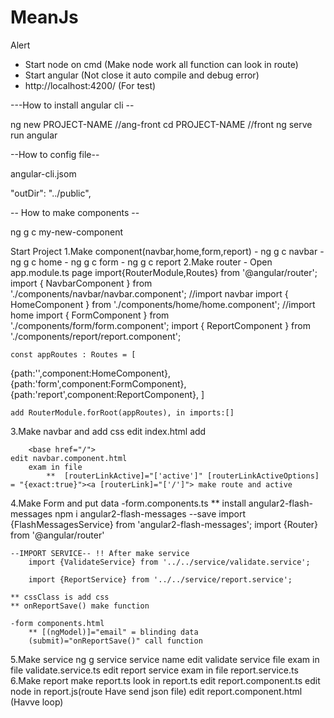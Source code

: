 # MeanJs

Alert
- Start node on cmd (Make node work all function can look in route)
- Start angular (Not close it auto compile and debug error)
- http://localhost:4200/ (For test)

---How to install angular cli --

ng new PROJECT-NAME //ang-front
cd PROJECT-NAME //front
ng serve run angular

--How to config file--

angular-cli.jsom
 
 "outDir": "../public",

-- How to make components --

ng g c my-new-component

Start Project
1.Make component(navbar,home,form,report)
	- ng g c navbar
	- ng g c home
	- ng g c form
	- ng g c report
2.Make router 
	- Open app.module.ts page
	import{RouterModule,Routes} from '@angular/router';
	import { NavbarComponent } from './components/navbar/navbar.component'; //import navbar
	import { HomeComponent } from './components/home/home.component'; //import home
	import { FormComponent } from './components/form/form.component';
	import { ReportComponent } from './components/report/report.component';

	const appRoutes : Routes = [
  {path:'',component:HomeComponent},
  {path:'form',component:FormComponent},
  {path:'report',component:ReportComponent},
]
	
	add RouterModule.forRoot(appRoutes), in imports:[]
3.Make navbar and add css
	edit index.html
	add
		<link rel="stylesheet" href="https://bootswatch.com/simplex/bootstrap.min.css">

		<base href="/">
	edit navbar.component.html
		exam in file
			**  [routerLinkActive]="['active']" [routerLinkActiveOptions] = "{exact:true}"><a [routerLink]="['/']"> make route and active
4.Make Form and put data
	-form.components.ts **
	install angular2-flash-messages
		npm i angular2-flash-messages --save
	import {FlashMessagesService} from 'angular2-flash-messages';
	import {Router} from '@angular/router'

	--IMPORT SERVICE-- !! After make service
		import {ValidateService} from '../../service/validate.service';

		import {ReportService} from '../../service/report.service';

	** cssClass is add css 
	** onReportSave() make function 
	
	-form components.html
		** [(ngModel)]="email" = blinding data 
		(submit)="onReportSave()" call function
5.Make service
	ng g service service name
	edit validate service file
		exam in file validate.service.ts
	edit report service
		exam in file report.service.ts
6.Make report
	make report.ts look in report.ts
	edit report.component.ts
	edit node in report.js(route Have send json file)
	edit report.component.html (Havve loop)
